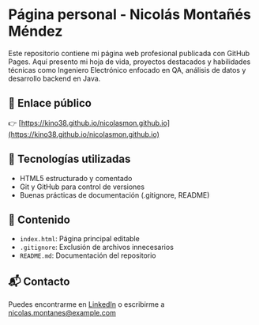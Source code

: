 # Página personal - Nicolás Montañés Méndez

Este repositorio contiene mi página web profesional publicada con GitHub Pages. Aquí presento mi hoja de vida, proyectos destacados y habilidades técnicas como Ingeniero Electrónico enfocado en QA, análisis de datos y desarrollo backend en Java.

## 🔗 Enlace público

👉 [https://kino38.github.io/nicolasmon.github.io](https://kino38.github.io/nicolasmon.github.io)

## 📌 Tecnologías utilizadas

- HTML5 estructurado y comentado
- Git y GitHub para control de versiones
- Buenas prácticas de documentación (.gitignore, README)

## 📂 Contenido

- `index.html`: Página principal editable
- `.gitignore`: Exclusión de archivos innecesarios
- `README.md`: Documentación del repositorio

## 📬 Contacto

Puedes encontrarme en [LinkedIn](https://www.linkedin.com/in/nicolas-montanes) o escribirme a nicolas.montanes@example.com
